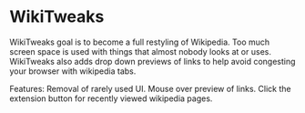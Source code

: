 WikiTweaks
==========

WikiTweaks goal is to become a full restyling of Wikipedia. Too much screen space is used with things that almost nobody looks at or uses. WikiTweaks also adds drop down previews of links to help avoid congesting your browser with wikipedia tabs. 

Features:
Removal of rarely used UI.
Mouse over preview of links.
Click the extension button for recently viewed wikipedia pages.